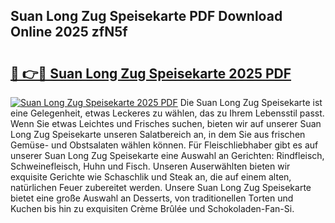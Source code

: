 ## Suan Long Zug Speisekarte PDF Download Online 2025 zfN5f

# <h2><a href="http://gc5faa.nevu.top/?p=Suan+Long+Zug+Speisekarte">🔗 👉🔴 Suan Long Zug Speisekarte 2025 PDF</a></h2>

[![Suan Long Zug Speisekarte 2025 PDF](https://i.imgur.com/dBaPXMq.png)](http://gc5faa.nevu.top/?p=Suan+Long+Zug+Speisekarte)
Die Suan Long Zug Speisekarte ist eine Gelegenheit, etwas Leckeres zu wählen, das zu Ihrem Lebensstil passt. Wenn Sie etwas Leichtes und Frisches suchen, bieten wir auf unserer Suan Long Zug Speisekarte unseren Salatbereich an, in dem Sie aus frischen Gemüse- und Obstsalaten wählen können. Für Fleischliebhaber gibt es auf unserer Suan Long Zug Speisekarte eine Auswahl an Gerichten: Rindfleisch, Schweinefleisch, Huhn und Fisch. Unseren Auserwählten bieten wir exquisite Gerichte wie Schaschlik und Steak an, die auf einem alten, natürlichen Feuer zubereitet werden. Unsere Suan Long Zug Speisekarte bietet eine große Auswahl an Desserts, von traditionellen Torten und Kuchen bis hin zu exquisiten Crème Brûlée und Schokoladen-Fan-Si.
